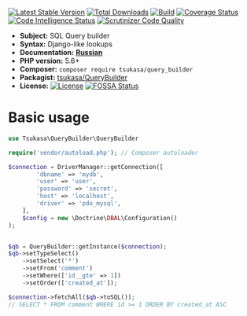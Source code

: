 [![Latest Stable Version](https://poser.pugx.org/tsukasa/query_builder/v/stable)](https://packagist.org/packages/tsukasa/query_builder)
[![Total Downloads](https://poser.pugx.org/tsukasa/query_builder/downloads)](https://packagist.org/packages/tsukasa/query_builder)
[![Build](https://travis-ci.org/tsukasa-mixer/QueryBuilder.svg?branch=master)](https://travis-ci.org/tsukasa-mixer/QueryBuilder) 
[![Coverage Status](https://coveralls.io/repos/github/tsukasa-mixer/QueryBuilder/badge.svg)](https://coveralls.io/github/tsukasa-mixer/QueryBuilder)
[![Code Intelligence Status](https://scrutinizer-ci.com/g/tsukasa-mixer/QueryBuilder/badges/code-intelligence.svg?b=master)](https://scrutinizer-ci.com/code-intelligence)
[![Scrutinizer Code Quality](https://scrutinizer-ci.com/g/tsukasa-mixer/QueryBuilder/badges/quality-score.png?b=master)](https://scrutinizer-ci.com/g/tsukasa-mixer/QueryBuilder/?branch=master)

* **Subject:** SQL Query builder
* **Syntax:** Django-like lookups
* **Documentation:** **[Russian](./docs/ru/readme.md)**
* **PHP version:** 5.6+
* **Composer:** `composer require tsukasa/query_builder`
* **Packagist:** 
[tsukasa/QueryBuilder](https://packagist.org/packages/tsukasa/query_builder) 
* **License:** [![License](https://poser.pugx.org/tsukasa/query_builder/license)](https://github.com/tsukasa/query_builder) [![FOSSA Status](https://app.fossa.io/api/projects/git%2Bgithub.com%2Ftsukasa-mixer%2FQueryBuilder.svg?type=shield)](https://app.fossa.io/projects/git%2Bgithub.com%2Ftsukasa-mixer%2FQueryBuilder?ref=badge_shield)

# Basic usage

```php
use Tsukasa\QueryBuilder\QueryBuilder

require('vendor/autoload.php'); // Composer autoloader

$connection = DriverManager::getConnection([
        'dbname' => 'mydb',
        'user' => 'user',
        'password' => 'secret',
        'host' => 'localhost',
        'driver' => 'pdo_mysql',
    ], 
    $config = new \Doctrine\DBAL\Configuration()
);


$qb = QueryBuilder::getInstance($connection);
$qb->setTypeSelect()
    ->setSelect('*')
    ->setFrom('comment')
    ->setWhere(['id__gte' => 1])
    ->setOrder(['created_at']);

$connection->fetchAll($qb->toSQL());
// SELECT * FROM comment WHERE id >= 1 ORDER BY created_at ASC
```

